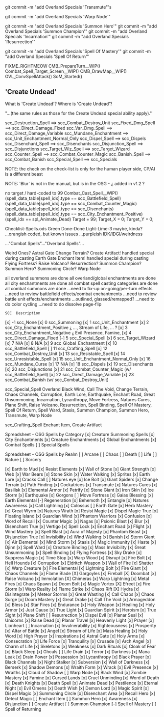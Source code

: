 
git commit -m "add Overland Specials 'Transmute'"s

git commit -m "add Overland Specials 'Warp Node'"

git commit -m "add Overland Specials 'Summon Hero'"
git commit -m "add Overland Specials 'Summon Champion'"
git commit -m "add Overland Specials 'Incarnation'"
git commit -m "add Overland Specials 'Resurrection'"

git commit -m "add Overland Specials 'Spell Of Mastery'"
git commit -m "add Overland Specials 'Spell Of Return'"


FIXME_RIGHTMEOW
CMB_PrepareTurn__WIP()
Combat_Spell_Target_Screen__WIP()
CMB_DrawMap__WIP()
OVL_ConvSpellAttack()
SoM_Started()



## 'Create Undead'
What is 'Create Undead'?
Where is 'Create Undead'?

"...(the same rules as those for the Create Undead special ability apply)."



scc_Destruction_Spell    ==>  scc_Combat_Destroy_Unit
scc_Fixed_Dmg_Spell      ==>  scc_Direct_Damage_Fixed
scc_Var_Dmg_Spell        ==>  scc_Direct_Damage_Variable
scc_Mundane_Enchantment  ==>  scc_Unit_Enchantment_Normal_Only
scc_Dispel_Spell         ==>  scc_Dispels
scc_Disenchant_Spell     ==>  scc_Disenchants
scc_Disjunction_Spell    ==>  scc_Disjunctions
scc_Target_Wiz_Spell     ==>  scc_Target_Wizard
scc_Counter_Spell        ==>  scc_Combat_Counter_Magic
scc_Banish_Spell         ==>  scc_Combat_Banish
scc_Special_Spell        ==>  scc_Specials

NOTE: the check on the check-list is only for the human player side, CP/AI is a different beast

NOTE: 'Blur' is not in the manual, but is in the OSG - ¿ added in v1.2 ?



no target / hard-coded to 99
Combat_Cast_Spell__WIP()
    (spell_data_table[spell_idx].type == scc_Battlefield_Spell)
    (spell_data_table[spell_idx].type == scc_Combat_Counter_Magic)
    (spell_data_table[spell_idx].type == scc_Disenchants)
    (spell_data_table[spell_idx].type == scc_City_Enchantment_Positive)
    (spell_idx == spl_Animate_Dead)
Target = 99;  Target_X = 0;  Target_Y = 0;



Checklist-Spells.ods
Green   Done-Done
Light-Lime-3    maybe, kinda?
...orangish     coded, but known issues
...purpleish    IDK/IDGI/weirdness

..."Combat Spells"..."Overland Spells"...



Weird Ones?
    Astral Gate
    Change Terrain?
    Create Artifact!    handled special during casting
    Earth Gate
    Enchant Item!       handled special during casting
    Flying Fortress?
    Raise Volcano?
    Resurrection?
    Summon Champion?
    Summon Hero?
    Summoning Circle?
    Warp Node



all overland summons are done
all overland/global enchantments are done
all city enchantments are done
all combat spell casting categories are done
all combat summons are done
...need to fix-up on-going/per-turn effects
...need to review battlefield effects/combat enchantments
...need to review battle unit effects/enchantments ...outlined, glassed/remapped?
...need to do color cycling
...need to do dissolve page-flip

    SCC  Description
[x]  -1  scc_None
[x]   0  scc_Summoning
[x]   1  scc_Unit_Enchantment
[x]   2  scc_City_Enchantment_Positive       ¿ ..., Stream of Life, ... ?
[x]   3  scc_City_Enchantment_Negative      ¿ Evil Presence, Famine, 
[x]   4  scc_Direct_Damage_Fixed
[-]   5  scc_Special_Spell
[x]   6  scc_Target_Wizard
[x]   7  N/A
[x]   8  N/A
[x]   9  scc_Global_Enchantment
[x]  10  scc_Battlefield_Spell
[ ]  11  scc_Crafting_Spell
[x]  12  scc_Combat_Destroy_Unit
[x]  13  scc_Resistable_Spell
[x]  14  scc_Unresistable_Spell
[x]  15  scc_Unit_Enchantment_Normal_Only
[x]  16  scc_Mundane_Curse
[x]  17  N/A
[x]  18  scc_Dispels
[x]  19  scc_Disenchants
[x]  20  scc_Disjunctions
[x]  21  scc_Combat_Counter_Magic  (w/ scc_Battlefield_Spell)
[x]  22  scc_Direct_Damage_Variable
[x]  23  scc_Combat_Banish  (w/ scc_Combat_Destroy_Unit)

scc_Special_Spell
    Overland
        Black Wind, Call The Void, Change Terrain, Chaos Channels, Corruption, Earth Lore, Earthquake, Enchant Road, Great Unsummoning, Incarnation, Lycanthropy, Move Fortress, Natures Cures, Plane Shift, Raise Volcano, Resurrection, Spell Binding, Spell Of Mastery, Spell Of Return, Spell Ward, Stasis, Summon Champion, Summon Hero, Transmute, Warp Node

scc_Crafting_Spell
    Enchant Item, Create Artifact



Spreadsheet - OSG Spells by Category
[x] Creature Summoning Spells
[x] City Enchantments
[x] Creature Enchantments
[x] Global Enchantments
[x] Combat Spells
[ ] Special Spells

Spreadsheet - OSG Spells by Realm
[ ] Arcane
[ ] Chaos
[ ] Death
[ ] Life
[ ] Nature
[ ] Sorcery



[x] Earth to Mud
[x] Resist Elements
[x] Wall of Stone
[x] Giant Strength
[x] Web
[x] War Bears
[x] Stone Skin
[x] Water Walking
[x] Sprites
[x] Earth Lore
[x] Cracks Call
[ ] Natures eye
[x] Ice Bolt
[x] Giant Spiders
[x] Change Terrain
[x] Path Finding
[x] Cockatrices
[x] Transmute
[x] Natures Cures
[x] Basilisk
[x] Elemental Armor
[x] Petrify
[x] Stone Giant
[x] Iron Skin
[x] Ice Storm
[x] Earthquake
[x] Gorgons
[ ] Move Fortress
[x] Gaias Blessing
[x] Earth Elemental
[-] Regeneration
[x] Behemoth
[x] Entangle
[x] Natures Awareness
[x] Call Lightning
[x] Colossus
[ ] Earth Gate
[x] Herb Mastery
[x] Great Wyrm
[x] Natures Wrath
[x] Resist Magic
[x] Dispel Magic True
[x] Floating Island
[x] Guardian Wind
[x] Phantom Warriors
[x] Confusion
[x] Word of Recall
[x] Counter Magic
[x] Nagas
[x] Psionic Blast
[x] Blur
[x] Disenchant True
[x] Vertigo
[x] Spell Lock
[x] Enchant Road
[x] Flight
[x] Wind Mastery
[x] Spell Blast
[x] Aura of Majesty
[x] Phantom Beast
[x] Disjunction True
[x] Invisibility
[x] Wind Walking
[x] Banish
[x] Storm Giant
[x] Air Elemental
[x] Mind Storm
[x] Stasis
[x] Magic Immunity
[x] Haste
[x] Djinn
[x] Spell Ward
[x] Creature Binding
[x] Mass Invisibility
[x] Great Unsummoning
[x] Spell Binding
[x] Flying Fortress
[x] Sky Drake
[x] Suppress Magic
[x] Time Stop
[x] Warp Wood
[x] Disrupt
[x] Fire Bolt
[x] Hell Hounds
[x] Corruption
[x] Eldritch Weapon
[x] Wall of Fire
[x] Shatter
[x] Warp Creature
[x] Fire Elemental
[x] Lightning Bolt
[x] Fire Giant
[x] Chaos Channels
[x] Flame Blade
[X] Gargoyles
[x] Fireball
[X] Doombat
[x] Raise Volcano
[x] Immolation
[X] Chimeras
[x] Warp Lightning
[x] Metal Fires
[x] Chaos Spawn
[x] Doom Bolt
[x] Magic Vortex
[X] Efreet
[x] Fire Storm
[x] Warp Reality
[x] Flame Strike
[x] Chaos Rift
[X] Hydra
[x] Disintegrate
[x] Meteor Storms
[x] Great Wasting
[x] Call Chaos
[x] Chaos Surge
[x] Doom Mastery
[x] Great Drake
[x] Call The Void
[x] Armageddon
[x] Bless
[x] Star Fires
[x] Endurance
[x] Holy Weapon
[x] Healing
[x] Holy Armor
[x] Just Cause
[x] True Light
[x] Guardian Spirit
[x] Heroism
[x] True Sight
[x] Plane Shift
[ ] Resurrection
[x] Dispel Evil
[x] Planar Seal
[x] Unicorns
[x] Raise Dead
[x] Planar Travel
[x] Heavenly Light
[x] Prayer
[x] Lionheart
[ ] Incarnation
[x] Invulnerability
[x] Righteousness
[x] Prosperity
[x] Altar of Battle
[x] Angel
[x] Stream of Life
[x] Mass Healing
[x] Holy Word
[x] High Prayer
[x] Inspirations
[x] Astral Gate
[x] Holy Arms
[x] Consecration
[x] Life Force
[x] Tranquility
[x] Crusade
[x] Arch Angel
[x] Charm of Life
[x] Skeletons
[x] Weakness
[x] Dark Rituals
[x] Cloak of Fear
[x] Black Sleep
[x] Ghouls
[ ] Life Drain
[x] Terror
[x] Darkness
[x] Mana Leak
[x] Drain Power
[x] Possession
[x] Lycanthropy
[x] Black Prayer
[x] Black Channels
[x] Night Stalker
[x] Subversion
[x] Wall of Darkness
[x] Berserk
[x] Shadow Demons
[x] Wraith Form
[x] Wrack
[x] Evil Presence
[x] Wraiths
[x] Cloud of Shadow
[ ] Warp Node
[x] Black Wind
[x] Zombie Mastery
[x] Famine
[x] Cursed Lands
[x] Cruel Unminding
[x] Word of Death
[x] Death Knights
[x] Death Spell
[x] Animate Dead
[x] Pestilence
[x] Eternal Night
[x] Evil Omens
[x] Death Wish
[x] Demon Lord
[x] Magic Spirit
[x] Dispel Magic
[x] Summoning Circle
[x] Disenchant Area
[x] Recall Hero
[x] Detect Magic
[ ] Enchant Item
[ ] Summon Hero
[x] Awareness
[x] Disjunction
[ ] Create Artifact
[ ] Summon Champion
[-] Spell of Mastery
[ ] Spell of Returning
